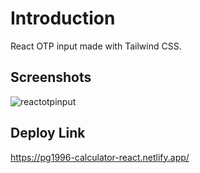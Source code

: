 
# Introduction

React OTP input made with Tailwind CSS.


## Screenshots

![reactotpinput](https://github.com/praveengoswami1996/React-Calculator/assets/99909331/98e2212c-c3a6-45ef-9251-80b991b74446)


## Deploy Link
https://pg1996-calculator-react.netlify.app/
